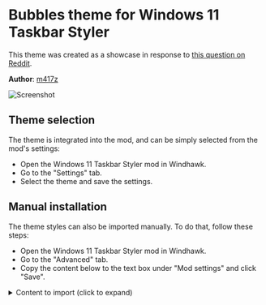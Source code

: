 # Bubbles theme for Windows 11 Taskbar Styler

This theme was created as a showcase in response to [this question on
Reddit](https://www.reddit.com/r/windows/comments/1c7522o/anyone_know_if_this_taskbar_is_possible_to_get_on/).

**Author**: [m417z](https://github.com/m417z)

![Screenshot](screenshot.png)

## Theme selection

The theme is integrated into the mod, and can be simply selected from the mod's
settings:

* Open the Windows 11 Taskbar Styler mod in Windhawk.
* Go to the "Settings" tab.
* Select the theme and save the settings.

## Manual installation

The theme styles can also be imported manually. To do that, follow these steps:

* Open the Windows 11 Taskbar Styler mod in Windhawk.
* Go to the "Advanced" tab.
* Copy the content below to the text box under "Mod settings" and click "Save".

<details>
<summary>Content to import (click to expand)</summary>

```json
{
  "controlStyles[0].target": "Rectangle#BackgroundFill",
  "controlStyles[0].styles[0]": "Fill=#FFFFFFFF",
  "controlStyles[1].target": "Taskbar.TaskListLabeledButtonPanel@RunningIndicatorStates > Border#BackgroundElement",
  "controlStyles[1].styles[0]": "Background=#F0F0F0",
  "controlStyles[1].styles[1]": "CornerRadius=20",
  "controlStyles[1].styles[2]": "Background@NoRunningIndicator=#E0E0E0",
  "controlStyles[2].target": "Taskbar.TaskListButtonPanel@CommonStates > Border#BackgroundElement",
  "controlStyles[2].styles[0]": "Background=#F0F0F0",
  "controlStyles[2].styles[1]": "CornerRadius=20",
  "controlStyles[2].styles[2]": "Background@ActivePointerOver=#D0D0D0",
  "controlStyles[2].styles[3]": "Background@InactivePointerOver=#D0D0D0",
  "controlStyles[2].styles[4]": "Background@ActivePressed=#C0C0C0",
  "controlStyles[2].styles[5]": "Background@InactivePressed=#C0C0C0",
  "controlStyles[3].target": "Grid#SystemTrayFrameGrid",
  "controlStyles[3].styles[0]": "Background=#F0F0F0",
  "controlStyles[3].styles[1]": "CornerRadius=20",
  "controlStyles[3].styles[2]": "Margin=0,5,4,5",
  "controlStyles[3].styles[3]": "Padding=10,0,0,0",
  "controlStyles[4].target": "Taskbar.TaskListLabeledButtonPanel@CommonStates > Rectangle#RunningIndicator",
  "controlStyles[4].styles[0]": "Width=40",
  "controlStyles[4].styles[1]": "Height=40",
  "controlStyles[4].styles[2]": "Stroke@InactivePointerOver=#A0A0A0",
  "controlStyles[4].styles[3]": "Stroke@InactivePressed=#808080",
  "controlStyles[4].styles[4]": "Stroke@ActiveNormal=#808080",
  "controlStyles[4].styles[5]": "Stroke@ActivePointerOver=#A0A0A0",
  "controlStyles[4].styles[6]": "Stroke@ActivePressed=#808080",
  "controlStyles[4].styles[7]": "Fill=Transparent",
  "controlStyles[4].styles[8]": "RadiusX=20",
  "controlStyles[4].styles[9]": "RadiusY=20",
  "controlStyles[4].styles[10]": "StrokeThickness=3",
  "controlStyles[4].styles[11]": "Margin=0",
  "controlStyles[4].styles[12]": "Stroke@MultiWindowPointerOver=#CCCCCC",
  "controlStyles[4].styles[13]": "Stroke@MultiWindowPressed=#FFFFFF",
  "controlStyles[4].styles[14]": "Stroke@MultiWindowActive=#BBBBCC",
  "controlStyles[4].styles[15]": "Fill@MultiWindowNormal=#DDDDDD",
  "controlStyles[4].styles[16]": "Fill@MultiWindowPointerOver=#DDDDDD",
  "controlStyles[4].styles[17]": "Fill@MultiWindowActive=#DDDDDD",
  "controlStyles[4].styles[18]": "Fill@MultiWindowPressed=#DDDDDD",
  "controlStyles[5].target": "TextBlock#TimeInnerTextBlock",
  "controlStyles[5].styles[0]": "Foreground=Black",
  "controlStyles[6].target": "TextBlock#DateInnerTextBlock",
  "controlStyles[6].styles[0]": "Foreground=Black",
  "controlStyles[7].target": "SystemTray.TextIconContent > Grid > SystemTray.AdaptiveTextBlock#Base > TextBlock",
  "controlStyles[7].styles[0]": "Foreground=Black",
  "controlStyles[8].target": "Taskbar.TaskListLabeledButtonPanel > TextBlock#LabelControl",
  "controlStyles[8].styles[0]": "Margin=4,0,0,0",
  "controlStyles[8].styles[1]": "Foreground=Black",
  "controlStyles[9].target": "Taskbar.SearchBoxButton",
  "controlStyles[9].styles[0]": "Height=48",
  "controlStyles[9].styles[1]": "Margin=0,-2,0,0",
  "controlStyles[10].target": "TextBlock#SearchBoxTextBlock",
  "controlStyles[10].styles[0]": "Foreground=Black",
  "controlStyles[11].target": "Border#MultiWindowElement",
  "controlStyles[11].styles[0]": "Height=0",
  "controlStyles[12].target": "Grid#OverflowRootGrid > Border",
  "controlStyles[12].styles[0]": "Background=#FFFFFFFF",
  "controlStyles[12].styles[1]": "BorderBrush=#F0F0F0",
  "controlStyles[12].styles[2]": "BorderThickness=2.5",
  "controlStyles[13].target": "Taskbar.ExperienceToggleButton#LaunchListButton[AutomationProperties.AutomationId=StartButton] > Taskbar.TaskListButtonPanel > Microsoft.UI.Xaml.Controls.AnimatedVisualPlayer#Icon",
  "controlStyles[13].styles[0]": "Margin=1,0,0,0",
  "controlStyles[14].target": "SystemTray.Stack#ShowDesktopStack",
  "controlStyles[14].styles[0]": "Padding=5,0,5,0",
  "controlStyles[14].styles[1]": "Margin=2,0,10,0",
  "controlStyles[15].target": "Windows.UI.Xaml.Shapes.Rectangle#ShowDesktopPipe",
  "controlStyles[15].styles[0]": "MinWidth=4",
  "controlStyles[15].styles[1]": "RadiusX=2",
  "controlStyles[15].styles[2]": "RadiusY=2",
  "controlStyles[16].target": "SystemTray.Stack#NotifyIconStack > Windows.UI.Xaml.Controls.Grid > SystemTray.StackListView > Windows.UI.Xaml.Controls.ItemsPresenter > Windows.UI.Xaml.Controls.StackPanel > Windows.UI.Xaml.Controls.ContentPresenter > SystemTray.ChevronIconView > Windows.UI.Xaml.Controls.Grid > Windows.UI.Xaml.Controls.Border#BackgroundBorder",
  "controlStyles[16].styles[0]": "CornerRadius=16,5,5,16",
  "controlStyles[16].styles[1]": "Margin=-3,4,0,4"
}
```
</details>
